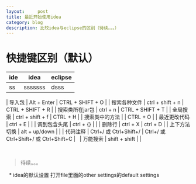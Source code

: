 ```yaml
---
layout:     post
title: 最近开始使用idea
category: blog
description: 比较idea与eclipse的区别（待续。。。）
---
```


快捷键区别（默认）
=======

| ide | idea | eclipse |
|-------|------|-------|
| ss | sssssss | dsss |


| 导入包 | Alt + Enter | CTRL + SHIFT + O |
| 搜索各种文件 | ctrl + shift + n | CTRL + SHIFT + R |
| 搜索类所在jar包 | ctrl + n | CTRL + SHIFT + T |
| 全局搜索 | ctrl + shift + f | CTRL + H |
| 搜索类中的方法 |  | CTRL + O |
| 最近更改代码 | ctrl + E |  |
| 调到包含头尾 | ctrl + {} |  |
| 删除行 | ctrl + X | ctrl + D |
| 上下方法切换 | alt + up/down |  |
| 代码注释 | Ctrl+/ 或 Ctrl+Shift+/  | Ctrl+/ 或 Ctrl+Shift+/ 或 Ctrl+Shift+C |
 
| 万能搜索 | shift + shift |  |



 
>待续。。。 

 
* idea的默认设置
打开file里面的other settings的default settings 
